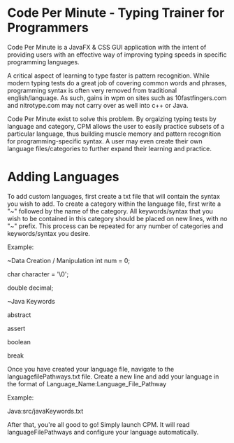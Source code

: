 # Code Per Minute - Typing Trainer for Programmers

Code Per Minute is a JavaFX & CSS GUI application with the intent of providing users with an effective way of improving typing speeds in specific programming languages.

A critical aspect of learning to type faster is pattern recognition. While modern typing tests do a great job of covering common words and phrases, programming syntax is often very removed from traditional english/language. As such, gains in wpm on sites such as 10fastfingers.com and nitrotype.com may not carry over as well into c++ or Java.

Code Per Minute exist to solve this problem. By orgaizing typing tests by language and category, CPM allows the user to easily practice subsets of a particular language, thus building muscle memory and pattern recognition for programming-specific syntax. A user may even create their own language files/categories to further expand their learning and practice.

# Adding Languages

To add custom languages, first create a txt file that will contain the syntax you wish to add.
To create a category within the language file, first write a "\~" followed by the name of the category.
All keywords/syntax that you wish to be contained in this category should be placed on new lines, with no "\~" prefix.
This process can be repeated for any number of categories and keywords/syntax you desire.

Example:

\~Data Creation / Manipulation
int num = 0;

char character = '\0';

double decimal;

\~Java Keywords

abstract

assert

boolean

break

Once you have created your language file, navigate to the languagefilePathways.txt file.
Create a new line and add your language in the format of Language_Name:Language_File_Pathway

Example: 

Java:src/javaKeywords.txt

After that, you're all good to go! Simply launch CPM. It will read languageFilePathways and configure your language automatically.
